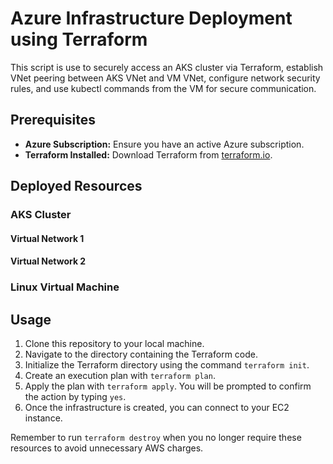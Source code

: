 # Azure Infrastructure Deployment using Terraform

This script is use to securely access an AKS cluster via Terraform, establish VNet peering between AKS VNet and VM VNet, configure network security rules, and use kubectl commands from the VM for secure communication.

## Prerequisites

- **Azure Subscription:** Ensure you have an active Azure subscription.
- **Terraform Installed:** Download Terraform from [terraform.io](https://www.terraform.io/downloads.html).

## Deployed Resources

### AKS Cluster

#### Virtual Network 1

#### Virtual Network 2

### Linux Virtual Machine

## Usage

1. Clone this repository to your local machine.
2. Navigate to the directory containing the Terraform code.
3. Initialize the Terraform directory using the command `terraform init`.
4. Create an execution plan with `terraform plan`.
5. Apply the plan with `terraform apply`. You will be prompted to confirm the action by typing `yes`.
6. Once the infrastructure is created, you can connect to your EC2 instance.

Remember to run `terraform destroy` when you no longer require these resources to avoid unnecessary AWS charges.
